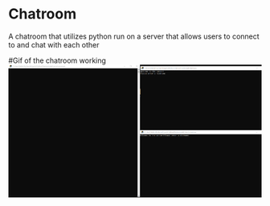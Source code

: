 # Chatroom
A chatroom that utilizes python run on a server that allows users to connect to and chat with each other

#Gif of the chatroom working
![](https://github.com/stepankriminskiy/Chatroom/blob/main/Chatroom.gif)

